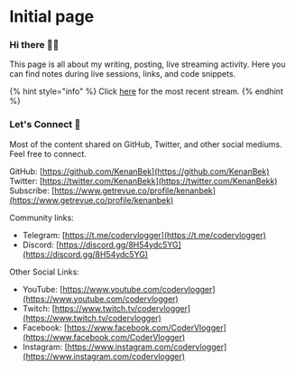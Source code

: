 # Initial page

### Hi there 👋🏼

This page is all about my writing, posting, live streaming activity. Here you can find notes during live sessions, links, and code snippets.

{% hint style="info" %}
Click [here](coding-code/live-code/june-2021/terminal-user-interfaces-in-golang-with-the-view-package.md) for the most recent stream.
{% endhint %}

### Let's Connect 🔗

Most of the content shared on GitHub, Twitter, and other social mediums. Feel free to connect.

GitHub: [https://github.com/KenanBek](https://github.com/KenanBek)   
Twitter: [https://twitter.com/KenanBekk](https://twitter.com/KenanBekk)   
Subscribe: [https://www.getrevue.co/profile/kenanbek​](https://www.getrevue.co/profile/kenanbek​)

Community links:

* Telegram: [https://t.me/codervlogger​](https://t.me/codervlogger​)
* Discord: [https://discord.gg/8H54ydc5YG​](https://discord.gg/8H54ydc5YG​)

Other Social Links:

* YouTube: [https://www.youtube.com/codervlogger](https://www.youtube.com/codervlogger)
* Twitch: [https://www.twitch.tv/codervlogger](https://www.twitch.tv/codervlogger)
* Facebook: [https://www.facebook.com/CoderVlogger](https://www.facebook.com/CoderVlogger)
* Instagram: [https://www.instagram.com/codervlogger](https://www.instagram.com/codervlogger)



